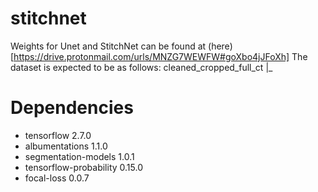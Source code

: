 # stitchnet
Weights for Unet and StitchNet can be found at (here)[https://drive.protonmail.com/urls/MNZG7WEWFW#goXbo4jJFoXh]
The dataset is expected to be as follows:
cleaned\_cropped\_full\_ct
 |\_ 

# Dependencies
- tensorflow 2.7.0
- albumentations 1.1.0
- segmentation-models 1.0.1
- tensorflow-probability 0.15.0
- focal-loss 0.0.7
